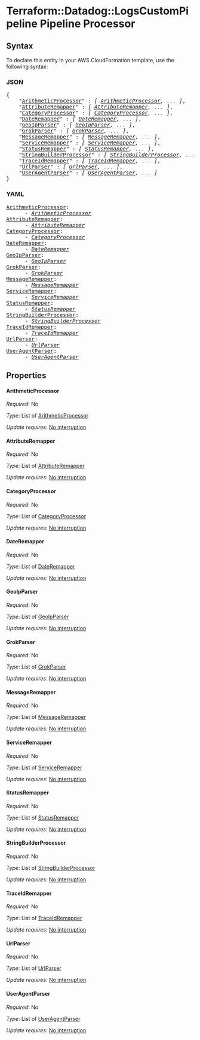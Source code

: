 # Terraform::Datadog::LogsCustomPipeline Pipeline Processor

## Syntax

To declare this entity in your AWS CloudFormation template, use the following syntax:

### JSON

<pre>
{
    "<a href="#arithmeticprocessor" title="ArithmeticProcessor">ArithmeticProcessor</a>" : <i>[ <a href="pipeline-processor-arithmeticprocessor.md">ArithmeticProcessor</a>, ... ]</i>,
    "<a href="#attributeremapper" title="AttributeRemapper">AttributeRemapper</a>" : <i>[ <a href="pipeline-processor-attributeremapper.md">AttributeRemapper</a>, ... ]</i>,
    "<a href="#categoryprocessor" title="CategoryProcessor">CategoryProcessor</a>" : <i>[ <a href="pipeline-processor-categoryprocessor.md">CategoryProcessor</a>, ... ]</i>,
    "<a href="#dateremapper" title="DateRemapper">DateRemapper</a>" : <i>[ <a href="pipeline-processor-dateremapper.md">DateRemapper</a>, ... ]</i>,
    "<a href="#geoipparser" title="GeoIpParser">GeoIpParser</a>" : <i>[ <a href="pipeline-processor-geoipparser.md">GeoIpParser</a>, ... ]</i>,
    "<a href="#grokparser" title="GrokParser">GrokParser</a>" : <i>[ <a href="pipeline-processor-grokparser.md">GrokParser</a>, ... ]</i>,
    "<a href="#messageremapper" title="MessageRemapper">MessageRemapper</a>" : <i>[ <a href="pipeline-processor-messageremapper.md">MessageRemapper</a>, ... ]</i>,
    "<a href="#serviceremapper" title="ServiceRemapper">ServiceRemapper</a>" : <i>[ <a href="pipeline-processor-serviceremapper.md">ServiceRemapper</a>, ... ]</i>,
    "<a href="#statusremapper" title="StatusRemapper">StatusRemapper</a>" : <i>[ <a href="pipeline-processor-statusremapper.md">StatusRemapper</a>, ... ]</i>,
    "<a href="#stringbuilderprocessor" title="StringBuilderProcessor">StringBuilderProcessor</a>" : <i>[ <a href="pipeline-processor-stringbuilderprocessor.md">StringBuilderProcessor</a>, ... ]</i>,
    "<a href="#traceidremapper" title="TraceIdRemapper">TraceIdRemapper</a>" : <i>[ <a href="pipeline-processor-traceidremapper.md">TraceIdRemapper</a>, ... ]</i>,
    "<a href="#urlparser" title="UrlParser">UrlParser</a>" : <i>[ <a href="pipeline-processor-urlparser.md">UrlParser</a>, ... ]</i>,
    "<a href="#useragentparser" title="UserAgentParser">UserAgentParser</a>" : <i>[ <a href="pipeline-processor-useragentparser.md">UserAgentParser</a>, ... ]</i>
}
</pre>

### YAML

<pre>
<a href="#arithmeticprocessor" title="ArithmeticProcessor">ArithmeticProcessor</a>: <i>
      - <a href="pipeline-processor-arithmeticprocessor.md">ArithmeticProcessor</a></i>
<a href="#attributeremapper" title="AttributeRemapper">AttributeRemapper</a>: <i>
      - <a href="pipeline-processor-attributeremapper.md">AttributeRemapper</a></i>
<a href="#categoryprocessor" title="CategoryProcessor">CategoryProcessor</a>: <i>
      - <a href="pipeline-processor-categoryprocessor.md">CategoryProcessor</a></i>
<a href="#dateremapper" title="DateRemapper">DateRemapper</a>: <i>
      - <a href="pipeline-processor-dateremapper.md">DateRemapper</a></i>
<a href="#geoipparser" title="GeoIpParser">GeoIpParser</a>: <i>
      - <a href="pipeline-processor-geoipparser.md">GeoIpParser</a></i>
<a href="#grokparser" title="GrokParser">GrokParser</a>: <i>
      - <a href="pipeline-processor-grokparser.md">GrokParser</a></i>
<a href="#messageremapper" title="MessageRemapper">MessageRemapper</a>: <i>
      - <a href="pipeline-processor-messageremapper.md">MessageRemapper</a></i>
<a href="#serviceremapper" title="ServiceRemapper">ServiceRemapper</a>: <i>
      - <a href="pipeline-processor-serviceremapper.md">ServiceRemapper</a></i>
<a href="#statusremapper" title="StatusRemapper">StatusRemapper</a>: <i>
      - <a href="pipeline-processor-statusremapper.md">StatusRemapper</a></i>
<a href="#stringbuilderprocessor" title="StringBuilderProcessor">StringBuilderProcessor</a>: <i>
      - <a href="pipeline-processor-stringbuilderprocessor.md">StringBuilderProcessor</a></i>
<a href="#traceidremapper" title="TraceIdRemapper">TraceIdRemapper</a>: <i>
      - <a href="pipeline-processor-traceidremapper.md">TraceIdRemapper</a></i>
<a href="#urlparser" title="UrlParser">UrlParser</a>: <i>
      - <a href="pipeline-processor-urlparser.md">UrlParser</a></i>
<a href="#useragentparser" title="UserAgentParser">UserAgentParser</a>: <i>
      - <a href="pipeline-processor-useragentparser.md">UserAgentParser</a></i>
</pre>

## Properties

#### ArithmeticProcessor

_Required_: No

_Type_: List of <a href="pipeline-processor-arithmeticprocessor.md">ArithmeticProcessor</a>

_Update requires_: [No interruption](https://docs.aws.amazon.com/AWSCloudFormation/latest/UserGuide/using-cfn-updating-stacks-update-behaviors.html#update-no-interrupt)

#### AttributeRemapper

_Required_: No

_Type_: List of <a href="pipeline-processor-attributeremapper.md">AttributeRemapper</a>

_Update requires_: [No interruption](https://docs.aws.amazon.com/AWSCloudFormation/latest/UserGuide/using-cfn-updating-stacks-update-behaviors.html#update-no-interrupt)

#### CategoryProcessor

_Required_: No

_Type_: List of <a href="pipeline-processor-categoryprocessor.md">CategoryProcessor</a>

_Update requires_: [No interruption](https://docs.aws.amazon.com/AWSCloudFormation/latest/UserGuide/using-cfn-updating-stacks-update-behaviors.html#update-no-interrupt)

#### DateRemapper

_Required_: No

_Type_: List of <a href="pipeline-processor-dateremapper.md">DateRemapper</a>

_Update requires_: [No interruption](https://docs.aws.amazon.com/AWSCloudFormation/latest/UserGuide/using-cfn-updating-stacks-update-behaviors.html#update-no-interrupt)

#### GeoIpParser

_Required_: No

_Type_: List of <a href="pipeline-processor-geoipparser.md">GeoIpParser</a>

_Update requires_: [No interruption](https://docs.aws.amazon.com/AWSCloudFormation/latest/UserGuide/using-cfn-updating-stacks-update-behaviors.html#update-no-interrupt)

#### GrokParser

_Required_: No

_Type_: List of <a href="pipeline-processor-grokparser.md">GrokParser</a>

_Update requires_: [No interruption](https://docs.aws.amazon.com/AWSCloudFormation/latest/UserGuide/using-cfn-updating-stacks-update-behaviors.html#update-no-interrupt)

#### MessageRemapper

_Required_: No

_Type_: List of <a href="pipeline-processor-messageremapper.md">MessageRemapper</a>

_Update requires_: [No interruption](https://docs.aws.amazon.com/AWSCloudFormation/latest/UserGuide/using-cfn-updating-stacks-update-behaviors.html#update-no-interrupt)

#### ServiceRemapper

_Required_: No

_Type_: List of <a href="pipeline-processor-serviceremapper.md">ServiceRemapper</a>

_Update requires_: [No interruption](https://docs.aws.amazon.com/AWSCloudFormation/latest/UserGuide/using-cfn-updating-stacks-update-behaviors.html#update-no-interrupt)

#### StatusRemapper

_Required_: No

_Type_: List of <a href="pipeline-processor-statusremapper.md">StatusRemapper</a>

_Update requires_: [No interruption](https://docs.aws.amazon.com/AWSCloudFormation/latest/UserGuide/using-cfn-updating-stacks-update-behaviors.html#update-no-interrupt)

#### StringBuilderProcessor

_Required_: No

_Type_: List of <a href="pipeline-processor-stringbuilderprocessor.md">StringBuilderProcessor</a>

_Update requires_: [No interruption](https://docs.aws.amazon.com/AWSCloudFormation/latest/UserGuide/using-cfn-updating-stacks-update-behaviors.html#update-no-interrupt)

#### TraceIdRemapper

_Required_: No

_Type_: List of <a href="pipeline-processor-traceidremapper.md">TraceIdRemapper</a>

_Update requires_: [No interruption](https://docs.aws.amazon.com/AWSCloudFormation/latest/UserGuide/using-cfn-updating-stacks-update-behaviors.html#update-no-interrupt)

#### UrlParser

_Required_: No

_Type_: List of <a href="pipeline-processor-urlparser.md">UrlParser</a>

_Update requires_: [No interruption](https://docs.aws.amazon.com/AWSCloudFormation/latest/UserGuide/using-cfn-updating-stacks-update-behaviors.html#update-no-interrupt)

#### UserAgentParser

_Required_: No

_Type_: List of <a href="pipeline-processor-useragentparser.md">UserAgentParser</a>

_Update requires_: [No interruption](https://docs.aws.amazon.com/AWSCloudFormation/latest/UserGuide/using-cfn-updating-stacks-update-behaviors.html#update-no-interrupt)

